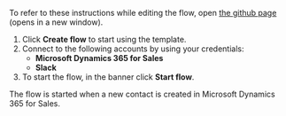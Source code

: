 To refer to these instructions while editing the flow, open [the github page](https://github.com/ot4i/app-connect-templates/tree/main/resources/markdown/Send%20a%20Slack%20message%20when%20new%20contacts%20are%20created%20in%20Microsoft%20Dynamics_instructions.md) (opens in a new window).

1.	Click **Create flow** to start using the template.
2.	Connect to the following accounts by using your credentials:
    -	**Microsoft Dynamics 365 for Sales** 
    - **Slack**
3.	To start the flow, in the banner click **Start flow**.

The flow is started when a new contact is created in Microsoft Dynamics 365 for Sales.

